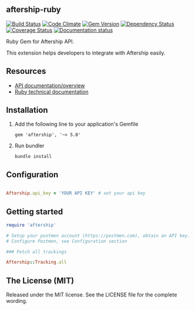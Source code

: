 ## aftership-ruby

[![Build Status](https://travis-ci.org/AfterShip/aftership-sdk-ruby.svg?branch=master)](https://travis-ci.org/AfterShip/aftership-sdk-ruby)
[![Code Climate](https://codeclimate.com/github/AfterShip/aftership-sdk-ruby/badges/gpa.svg)](https://codeclimate.com/github/AfterShip/aftership-sdk-ruby)
[![Gem Version](https://badge.fury.io/rb/aftership.svg)](https://badge.fury.io/rb/aftership)
[![Dependency Status](https://gemnasium.com/badges/github.com/AfterShip/aftership-sdk-ruby.svg)](https://gemnasium.com/github.com/AfterShip/aftership-sdk-ruby)
[![Coverage Status](https://coveralls.io/repos/github/AfterShip/aftership-sdk-ruby/badge.svg?branch=master)](https://coveralls.io/github/AfterShip/aftership-sdk-ruby?branch=master)
[![Documentation status](https://inch-ci.org/github/AfterShip/aftership-sdk-ruby.svg?branch=master)](https://inch-ci.org/github/AfterShip/aftership-sdk-ruby)


Ruby Gem for Aftership API.

This extension helps developers to integrate with Aftership easily.

## Resources

- <a href="https://docs.postmen.com"> API documentation/overview</a>
- <a href="http://www.rubydoc.info/github/aftership/aftership-sdk-ruby">Ruby technical documentation</a>


## Installation

1. Add the following line to your application's Gemfile

    ```
    gem 'aftership', '~> 5.0'
    ```

2. Run bundler

    ```
    bundle install
    ```

## Configuration

```ruby

Aftership.api_key = 'YOUR API KEY' # set your api key

```

## Getting started

```ruby
require 'aftership'

# Setup your postmen account (https://postmen.com), obtain an API key.
# Configure Postmen, see Configuration section

### Fetch all trackings

Aftership::Tracking.all

```

## The License (MIT)

Released under the MIT license. See the LICENSE file for the complete wording.
